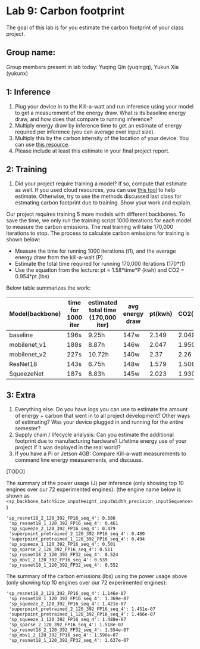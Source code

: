 Lab 9: Carbon footprint
===
The goal of this lab is for you estimate the carbon footprint of your class project.

Group name:
---
Group members present in lab today: Yuqing Qin (yuqingq), Yukun Xia (yukunx)

1: Inference
----
1. Plug your device in to the Kill-a-watt and run inference using your model to get a measurement of the energy draw. What is its baseline energy draw, and how does that compare to running inference?
2. Multiply energy draw by inference time to get an estimate of energy required per inference (you can average over input size).
3. Multiply this by the carbon intensity of the location of your device. You can use [this resource](https://www.epa.gov/egrid/power-profiler#/).
4. Please include at least this estimate in your final project report.

2: Training
----
1. Did your project require training a model? If so, compute that estimate as well. If you used cloud resources, you can use [this tool](https://mlco2.github.io/impact/#compute) to help estimate. Otherwise, try to use the methods discussed last class for estmating carbon footprint due to training. Show your work and explain.

Our project requires training 5 more models with different backbones. To save the time, we only run the training script 1000 iterations for each model to measure the carbon emissions. The real training will take 170,000 iterations to stop. The process to calculate carbon emissions for training is shown below:

- Measure the time for running 1000 iterations (t1), and the average energy draw from the kill-a-walt (P)
- Estimate the total time required for running 170,000 iterations (170*t1)
- Use the equation from the lecture: pt = 1.58\*time\*P (kwh) and CO2 = 0.954*pt (lbs)

Below table summarizes the work:

   Model(backbone)   | time for 1000 iter | estimated total time (170,000 iter) | avg energy draw | pt(kwh)  | CO2(lbs)
   ---               | ---                | ---                                 | ---             | ---      | ---
   baseline          |196s                | 9.25h                               | 147w            |2.149     |2.049
   mobilenet_v1      |188s                | 8.87h                               | 146w            |2.047     |1.950
   mobilenet_v2      |227s                | 10.72h                              | 140w            |2.37      |2.26
   ResNet18          |143s                | 6.75h                               | 148w            |1.579     |1.506
   SqueezeNet        |187s                | 8.83h                               | 145w            |2.023     |1.930

3: Extra
----
1. Everything else: Do you have logs you can use to estimate the amount of energy + carbon that went in to all project development? Other ways of estimating? Was your device plugged in and running for the entire semester?
2. Supply chain / lifecycle analysis: Can you estimate the additional footprint due to manufacturing hardware? Lifetime energy use of your project if it was deployed in the real world?
3. If you have a Pi or Jetson 4GB: Compare Kill-a-watt measurements to command line energy measurements, and discuuss.

[TODO] 

The summary of the power usage (J) per inference (only showing top 10 engines over our 72 experimented engines):
(the engine name below is shown as `<sp_backbone_batchSize_inputHeight_inputWidth_precision_inputSequence>`)
```
'sp_resnet18_2_120_392_FP16_seq_4': 0.386
 'sp_resnet18_1_120_392_FP16_seq_4': 0.461
 'sp_squeeze_2_120_392_FP16_seq_4': 0.479
 'superpoint_pretrained_2_120_392_FP16_seq_4': 0.489
 'superpoint_pretrained_1_120_392_FP16_seq_4': 0.494
 'sp_squeeze_1_120_392_FP16_seq_4': 0.501
 'sp_sparse_2_120_392_FP16_seq_4': 0.511
 'sp_resnet18_2_120_392_FP32_seq_4': 0.524
 'sp_mbv1_2_120_392_FP16_seq_4': 0.539
 'sp_resnet18_1_120_392_FP32_seq_4': 0.552
```
The summary of the carbon emissions (lbs) using the power usage above (only showing top 10 engines over our 72 experimented engines):
```
'sp_resnet18_2_120_392_FP16_seq_4': 1.146e-07
 'sp_resnet18_1_120_392_FP16_seq_4': 1.369e-07
 'sp_squeeze_2_120_392_FP16_seq_4': 1.421e-07
 'superpoint_pretrained_2_120_392_FP16_seq_4': 1.451e-07
 'superpoint_pretrained_1_120_392_FP16_seq_4': 1.466e-07
 'sp_squeeze_1_120_392_FP16_seq_4': 1.488e-07
 'sp_sparse_2_120_392_FP16_seq_4': 1.518e-07
 'sp_resnet18_2_120_392_FP32_seq_4': 1.554e-07
 'sp_mbv1_2_120_392_FP16_seq_4': 1.598e-07
 'sp_resnet18_1_120_392_FP32_seq_4': 1.637e-07
```

